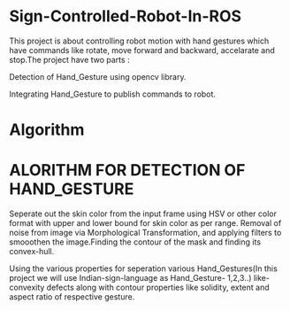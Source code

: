 # Sign-Controlled-Robot-In-ROS
This project is about controlling robot motion with hand gestures which have commands like rotate, move forward and backward, accelarate and stop.The project have two parts :

Detection of Hand_Gesture using opencv library.

Integrating Hand_Gesture to publish commands to robot.

# Algorithm
# ALORITHM FOR DETECTION OF HAND_GESTURE

Seperate out the skin color from the input frame using HSV or other color format with upper and lower bound for skin color as per range. Removal of noise from image via Morphological Transformation, and applying filters to smooothen the image.Finding the contour of the mask and finding its convex-hull.

Using the various properties for seperation various Hand_Gestures(In this project we will use Indian-sign-language as Hand_Gesture- 1,2,3..) like- convexity defects along with contour properties like solidity, extent and aspect ratio of respective gesture.
